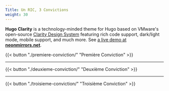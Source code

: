 ```yaml
---
Title: Un RIC, 3 Convictions
weight: 30
---
```


__Hugo Clarity__ is a technology-minded theme for Hugo based on VMware's open-source [Clarity Design System](https://clarity.design/) featuring rich code support, dark/light mode, mobile support, and much more. See [a live demo at __neonmirrors.net__](https://neonmirrors.net/).

{{< button "./premiere-conviction/" "Première Conviction" >}}

<hr/>

{{< button "./deuxieme-conviction/" "Deuxième Conviction" >}}

<hr/>

{{< button "./troisieme-conviction/" "Troisième Conviction" >}}
